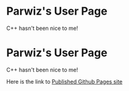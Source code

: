 # Parwiz's User Page
C++ hasn't been nice to me!


# Parwiz's User Page
C++ hasn't been nice to me!


 Here is the link to [Published Github Pages site](https://parrwiz.github.io/profile/) 
